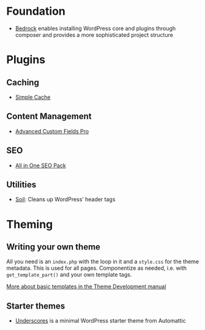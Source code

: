 # Foundation

* [Bedrock](https://roots.io/bedrock/) enables installing WordPress core and plugins through composer and provides a more sophisticated project structure

# Plugins

## Caching

* [Simple Cache](https://github.com/tlovett1/simple-cache)

## Content Management

* [Advanced Custom Fields Pro](https://www.advancedcustomfields.com/pro/)

## SEO

* [All in One SEO Pack](https://fuc.wordpress.org/plugins/all-in-one-seo-pack/)

## Utilities

* [Soil](https://roots.io/plugins/soil/): Cleans up WordPress’ header tags

# Theming

## Writing your own theme

All you need is an `index.php` with the loop in it and a `style.css` for the theme metadata. This is used for all pages. Componentize as needed, i.e. with `get_template_part()` and your own template tags.

[More about basic templates in the Theme Development manual](https://codex.wordpress.org/Theme_Development#Basic_Templates)

## Starter themes

* [Underscores](http://underscores.me) is a minimal WordPress starter theme from Automattic
